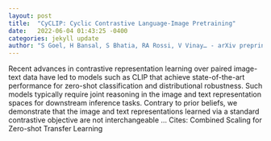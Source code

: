 ```yaml
---
layout: post
title:  "CyCLIP: Cyclic Contrastive Language-Image Pretraining"
date:   2022-06-04 01:43:25 -0400
categories: jekyll update
author: "S Goel, H Bansal, S Bhatia, RA Rossi, V Vinay… - arXiv preprint arXiv …, 2022"
---
```

Recent advances in contrastive representation learning over paired image-text data have led to models such as CLIP that achieve state-of-the-art performance for zero-shot classification and distributional robustness. Such models typically require joint reasoning in the image and text representation spaces for downstream inference tasks. Contrary to prior beliefs, we demonstrate that the image and text representations learned via a standard contrastive objective are not interchangeable … Cites: ‪Combined Scaling for Zero-shot Transfer Learning‬